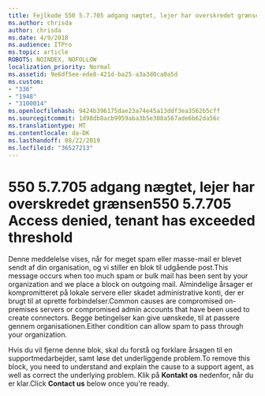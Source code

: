 ```yaml
---
title: Fejlkode 550 5.7.705 adgang nægtet, lejer har overskredet grænsen
ms.author: chrisda
author: chrisda
ms.date: 4/9/2018
ms.audience: ITPro
ms.topic: article
ROBOTS: NOINDEX, NOFOLLOW
localization_priority: Normal
ms.assetid: 9e6df5ee-ede8-421d-ba25-a3a3d0ca0a5d
ms.custom:
- "336"
- "1948"
- "3100014"
ms.openlocfilehash: 9424b396175dae23a74e45a13ddf3ea3562b5cff
ms.sourcegitcommit: 1d98db8acb9959aba3b5e308a567ade6b62da56c
ms.translationtype: MT
ms.contentlocale: da-DK
ms.lasthandoff: 08/22/2019
ms.locfileid: "36527213"
---
```

# <a name="550-57705-access-denied-tenant-has-exceeded-threshold"></a><span data-ttu-id="2fe15-102">550 5.7.705 adgang nægtet, lejer har overskredet grænsen</span><span class="sxs-lookup"><span data-stu-id="2fe15-102">550 5.7.705 Access denied, tenant has exceeded threshold</span></span>

<span data-ttu-id="2fe15-103">Denne meddelelse vises, når for meget spam eller masse-mail er blevet sendt af din organisation, og vi stiller en blok til udgående post.</span><span class="sxs-lookup"><span data-stu-id="2fe15-103">This message occurs when too much spam or bulk mail has been sent by your organization and we place a block on outgoing mail.</span></span>
<span data-ttu-id="2fe15-104">Almindelige årsager er kompromitteret på lokale servere eller skadet administrative konti, der er brugt til at oprette forbindelser.</span><span class="sxs-lookup"><span data-stu-id="2fe15-104">Common causes are compromised on-premises servers or compromised admin accounts that have been used to create connectors.</span></span> <span data-ttu-id="2fe15-105">Begge betingelser kan give uønskede, til at passere gennem organisationen.</span><span class="sxs-lookup"><span data-stu-id="2fe15-105">Either condition can allow spam to pass through your organization.</span></span>

<span data-ttu-id="2fe15-106">Hvis du vil fjerne denne blok, skal du forstå og forklare årsagen til en supportmedarbejder, samt løse det underliggende problem.</span><span class="sxs-lookup"><span data-stu-id="2fe15-106">To remove this block, you need to understand and explain the cause to a support agent, as well as correct the underlying problem.</span></span>
<span data-ttu-id="2fe15-107">Klik på **Kontakt os** nedenfor, når du er klar.</span><span class="sxs-lookup"><span data-stu-id="2fe15-107">Click **Contact us** below once you're ready.</span></span>

